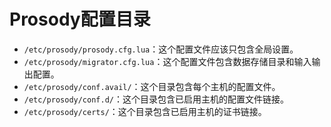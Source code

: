 # Prosody配置目录

+ `/etc/prosody/prosody.cfg.lua`：这个配置文件应该只包含全局设置。
+ `/etc/prosody/migrator.cfg.lua`：这个配置文件包含数据存储目录和输入输出配置。
+ `/etc/prosody/conf.avail/`：这个目录包含每个主机的配置文件。
+ `/etc/prosody/conf.d/`：这个目录包含已启用主机的配置文件链接。
+ `/etc/prosody/certs/`：这个目录包含已启用主机的证书链接。
